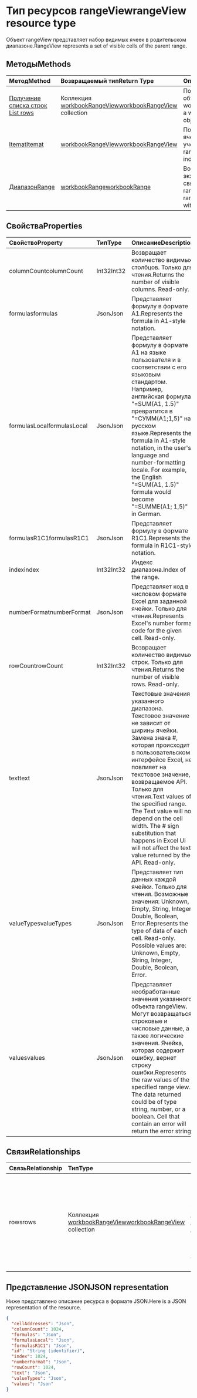 # <a name="rangeview-resource-type"></a><span data-ttu-id="967fc-101">Тип ресурсов rangeView</span><span class="sxs-lookup"><span data-stu-id="967fc-101">rangeView resource type</span></span>
<span data-ttu-id="967fc-102">Объект rangeView представляет набор видимых ячеек в родительском диапазоне.</span><span class="sxs-lookup"><span data-stu-id="967fc-102">RangeView represents a set of visible cells of the parent range.</span></span>

## <a name="methods"></a><span data-ttu-id="967fc-103">Методы</span><span class="sxs-lookup"><span data-stu-id="967fc-103">Methods</span></span>

| <span data-ttu-id="967fc-104">Метод</span><span class="sxs-lookup"><span data-stu-id="967fc-104">Method</span></span>           | <span data-ttu-id="967fc-105">Возвращаемый тип</span><span class="sxs-lookup"><span data-stu-id="967fc-105">Return Type</span></span>    |<span data-ttu-id="967fc-106">Описание</span><span class="sxs-lookup"><span data-stu-id="967fc-106">Description</span></span>|
|:---------------|:--------|:----------|
|<span data-ttu-id="967fc-107">[Получение списка строк](../api/workbookrangeview_list_rows.md) </span><span class="sxs-lookup"><span data-stu-id="967fc-107">[List rows](../api/workbookrangeview_list_rows.md)</span></span> |<span data-ttu-id="967fc-108">Коллекция [workbookRangeView](workbookrangeview.md)</span><span class="sxs-lookup"><span data-stu-id="967fc-108">[workbookRangeView](workbookrangeview.md) collection</span></span>| <span data-ttu-id="967fc-109">Получение коллекции объектов workbookRangeView.</span><span class="sxs-lookup"><span data-stu-id="967fc-109">Get a workbookRangeView object collection.</span></span>|
|[<span data-ttu-id="967fc-110">Itemat</span><span class="sxs-lookup"><span data-stu-id="967fc-110">Itemat</span></span>](../api/workbookrangeview_itemat.md)|[<span data-ttu-id="967fc-111">workbookRangeView</span><span class="sxs-lookup"><span data-stu-id="967fc-111">workbookRangeView</span></span>](workbookrangeview.md)|<span data-ttu-id="967fc-112">Получение видимой ячейки из диапазона с учетом индекса.</span><span class="sxs-lookup"><span data-stu-id="967fc-112">Get a range view item based in index.</span></span>|
|[<span data-ttu-id="967fc-113">Диапазон</span><span class="sxs-lookup"><span data-stu-id="967fc-113">Range</span></span>](../api/workbookrangeview_range.md)|[<span data-ttu-id="967fc-114">workbookRange</span><span class="sxs-lookup"><span data-stu-id="967fc-114">workbookRange</span></span>](range.md)|<span data-ttu-id="967fc-115">Возвращение экземпляра range, связанного с ресурсом rangeView.</span><span class="sxs-lookup"><span data-stu-id="967fc-115">Return the range object associated with the range view</span></span>|

## <a name="properties"></a><span data-ttu-id="967fc-116">Свойства</span><span class="sxs-lookup"><span data-stu-id="967fc-116">Properties</span></span>
| <span data-ttu-id="967fc-117">Свойство</span><span class="sxs-lookup"><span data-stu-id="967fc-117">Property</span></span>     | <span data-ttu-id="967fc-118">Тип</span><span class="sxs-lookup"><span data-stu-id="967fc-118">Type</span></span>   |<span data-ttu-id="967fc-119">Описание</span><span class="sxs-lookup"><span data-stu-id="967fc-119">Description</span></span>|
|:---------------|:--------|:----------|
|<span data-ttu-id="967fc-120">columnCount</span><span class="sxs-lookup"><span data-stu-id="967fc-120">columnCount</span></span>|<span data-ttu-id="967fc-121">Int32</span><span class="sxs-lookup"><span data-stu-id="967fc-121">Int32</span></span>|<span data-ttu-id="967fc-p101">Возвращает количество видимых столбцов. Только для чтения.</span><span class="sxs-lookup"><span data-stu-id="967fc-p101">Returns the number of visible columns. Read-only.</span></span>|
|<span data-ttu-id="967fc-124">formulas</span><span class="sxs-lookup"><span data-stu-id="967fc-124">formulas</span></span>|<span data-ttu-id="967fc-125">Json</span><span class="sxs-lookup"><span data-stu-id="967fc-125">Json</span></span>|<span data-ttu-id="967fc-126">Представляет формулу в формате A1.</span><span class="sxs-lookup"><span data-stu-id="967fc-126">Represents the formula in A1-style notation.</span></span> |
|<span data-ttu-id="967fc-127">formulasLocal</span><span class="sxs-lookup"><span data-stu-id="967fc-127">formulasLocal</span></span>|<span data-ttu-id="967fc-128">Json</span><span class="sxs-lookup"><span data-stu-id="967fc-128">Json</span></span>|<span data-ttu-id="967fc-p102">Представляет формулу в формате A1 на языке пользователя и в соответствии с его языковым стандартом. Например, английская формула "=SUM(A1, 1.5)" превратится в "=СУММ(A1;1,5)" на русском языке.</span><span class="sxs-lookup"><span data-stu-id="967fc-p102">Represents the formula in A1-style notation, in the user's language and number-formatting locale. For example, the English "=SUM(A1, 1.5)" formula would become "=SUMME(A1; 1,5)" in German.</span></span>    |
|<span data-ttu-id="967fc-131">formulasR1C1</span><span class="sxs-lookup"><span data-stu-id="967fc-131">formulasR1C1</span></span>|<span data-ttu-id="967fc-132">Json</span><span class="sxs-lookup"><span data-stu-id="967fc-132">Json</span></span>|<span data-ttu-id="967fc-133">Представляет формулу в формате R1C1.</span><span class="sxs-lookup"><span data-stu-id="967fc-133">Represents the formula in R1C1-style notation.</span></span>   |
|<span data-ttu-id="967fc-134">index</span><span class="sxs-lookup"><span data-stu-id="967fc-134">index</span></span>|<span data-ttu-id="967fc-135">Int32</span><span class="sxs-lookup"><span data-stu-id="967fc-135">Int32</span></span>|<span data-ttu-id="967fc-136">Индекс диапазона.</span><span class="sxs-lookup"><span data-stu-id="967fc-136">Index of the range.</span></span>|
|<span data-ttu-id="967fc-137">numberFormat</span><span class="sxs-lookup"><span data-stu-id="967fc-137">numberFormat</span></span>|<span data-ttu-id="967fc-138">Json</span><span class="sxs-lookup"><span data-stu-id="967fc-138">Json</span></span>|<span data-ttu-id="967fc-p103">Представляет код в числовом формате Excel для заданной ячейки. Только для чтения.</span><span class="sxs-lookup"><span data-stu-id="967fc-p103">Represents Excel's number format code for the given cell. Read-only.</span></span> |
|<span data-ttu-id="967fc-141">rowCount</span><span class="sxs-lookup"><span data-stu-id="967fc-141">rowCount</span></span>|<span data-ttu-id="967fc-142">Int32</span><span class="sxs-lookup"><span data-stu-id="967fc-142">Int32</span></span>|<span data-ttu-id="967fc-p104">Возвращает количество видимых строк. Только для чтения.</span><span class="sxs-lookup"><span data-stu-id="967fc-p104">Returns the number of visible rows. Read-only.</span></span>  |
|<span data-ttu-id="967fc-145">text</span><span class="sxs-lookup"><span data-stu-id="967fc-145">text</span></span>|<span data-ttu-id="967fc-146">Json</span><span class="sxs-lookup"><span data-stu-id="967fc-146">Json</span></span>|<span data-ttu-id="967fc-p105">Текстовые значения указанного диапазона. Текстовое значение не зависит от ширины ячейки. Замена знака #, которая происходит в пользовательском интерфейсе Excel, не повлияет на текстовое значение, возвращаемое API. Только для чтения.</span><span class="sxs-lookup"><span data-stu-id="967fc-p105">Text values of the specified range. The Text value will not depend on the cell width. The # sign substitution that happens in Excel UI will not affect the text value returned by the API. Read-only.</span></span>    |
|<span data-ttu-id="967fc-151">valueTypes</span><span class="sxs-lookup"><span data-stu-id="967fc-151">valueTypes</span></span>|<span data-ttu-id="967fc-152">Json</span><span class="sxs-lookup"><span data-stu-id="967fc-152">Json</span></span>|<span data-ttu-id="967fc-p106">Представляет тип данных каждой ячейки. Только для чтения. Возможные значения: Unknown, Empty, String, Integer, Double, Boolean, Error.</span><span class="sxs-lookup"><span data-stu-id="967fc-p106">Represents the type of data of each cell. Read-only. Possible values are: Unknown, Empty, String, Integer, Double, Boolean, Error.</span></span> |
|<span data-ttu-id="967fc-156">values</span><span class="sxs-lookup"><span data-stu-id="967fc-156">values</span></span>|<span data-ttu-id="967fc-157">Json</span><span class="sxs-lookup"><span data-stu-id="967fc-157">Json</span></span>|<span data-ttu-id="967fc-p107">Представляет необработанные значения указанного объекта rangeView. Могут возвращаться строковые и числовые данные, а также логические значения. Ячейка, которая содержит ошибку, вернет строку ошибки.</span><span class="sxs-lookup"><span data-stu-id="967fc-p107">Represents the raw values of the specified range view. The data returned could be of type string, number, or a boolean. Cell that contain an error will return the error string.</span></span>   |

## <a name="relationships"></a><span data-ttu-id="967fc-161">Связи</span><span class="sxs-lookup"><span data-stu-id="967fc-161">Relationships</span></span>
| <span data-ttu-id="967fc-162">Связь</span><span class="sxs-lookup"><span data-stu-id="967fc-162">Relationship</span></span> | <span data-ttu-id="967fc-163">Тип</span><span class="sxs-lookup"><span data-stu-id="967fc-163">Type</span></span>   |<span data-ttu-id="967fc-164">Описание</span><span class="sxs-lookup"><span data-stu-id="967fc-164">Description</span></span>|
|:---------------|:--------|:----------|
|<span data-ttu-id="967fc-165">rows</span><span class="sxs-lookup"><span data-stu-id="967fc-165">rows</span></span>|<span data-ttu-id="967fc-166">Коллекция [workbookRangeView](workbookrangeview.md)</span><span class="sxs-lookup"><span data-stu-id="967fc-166">[workbookRangeView](workbookrangeview.md) collection</span></span>| <span data-ttu-id="967fc-p108">Представляет коллекцию видимых ячеек в диапазоне, сопоставленных с указанным диапазоном. Только для чтения.    Только для чтения.</span><span class="sxs-lookup"><span data-stu-id="967fc-p108">Represents a collection of range views associated with the range. Read-only.    Read-only.</span></span>|

## <a name="json-representation"></a><span data-ttu-id="967fc-170">Представление JSON</span><span class="sxs-lookup"><span data-stu-id="967fc-170">JSON representation</span></span>
<span data-ttu-id="967fc-171">Ниже представлено описание ресурса в формате JSON.</span><span class="sxs-lookup"><span data-stu-id="967fc-171">Here is a JSON representation of the resource.</span></span>
<!-- {
  "blockType": "resource",
  "optionalProperties": [  ],
  "@odata.type": "microsoft.graph.workbookRangeView"
}-->
```json
{
  "cellAddresses": "Json",
  "columnCount": 1024,
  "formulas": "Json",
  "formulasLocal": "Json",
  "formulasR1C1": "Json",
  "id": "String (identifier)",
  "index": 1024,
  "numberFormat": "Json",
  "rowCount": 1024,
  "text": "Json",
  "valueTypes": "Json",
  "values": "Json"
}
```

